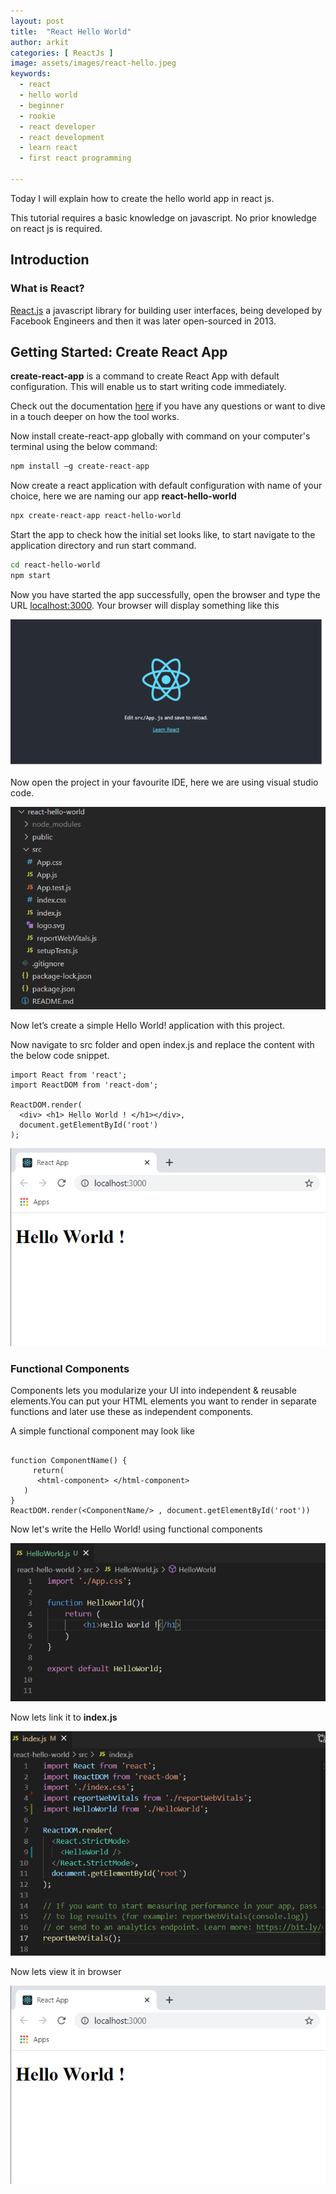 ```yaml
---
layout: post
title:  "React Hello World"
author: arkit
categories: [ ReactJs ]
image: assets/images/react-hello.jpeg
keywords:
  - react
  - hello world
  - beginner
  - rookie
  - react developer
  - react development
  - learn react
  - first react programming

---
```

Today I will explain how to create the hello world app in react js.

This tutorial requires a basic knowledge on javascript. No prior knowledge on react js is required.

## Introduction

### What is React?

[React.js](https://reactjs.org/) a javascript library for building user interfaces, being developed by Facebook Engineers and then it was later open-sourced in 2013.

## Getting Started: Create React App

**create-react-app** is a command to create React App with default configuration. This will enable us to start writing code immediately.

Check out the documentation [here](https://create-react-app.dev/) if you have any questions or want to dive in a touch deeper on how the tool works.

Now install create-react-app globally with command on your computer's terminal using the below command:

~~~bash
npm install –g create-react-app
~~~

Now create a react application with default configuration with name of your choice, here we are naming our app **react-hello-world**

~~~bash
npx create-react-app react-hello-world
~~~

Start the app to check how the initial set looks like, to start navigate to the application directory and run start command.

~~~bash
cd react-hello-world
npm start
~~~

Now you have started the app successfully, open the browser and type the URL [localhost:3000](http://localhost:3000/). Your browser will display something like this

![React Default Startup Page](/assets/images/post/react/react-default-startup-page.png)


Now open the project in your favourite IDE, here we are using visual studio code.

![React Hello World Initial Project Structure](/assets/images/post/react/react-hello-world-initial-setup.png)

Now let’s create a simple Hello World! application with this project.

Now navigate to src folder and open index.js and replace the content with the below code snippet.

~~~JSX
import React from 'react';
import ReactDOM from 'react-dom';

ReactDOM.render(
  <div> <h1> Hello World ! </h1></div>,
  document.getElementById('root')
);
~~~

![React Hello World Browser View](/assets/images/post/react/react-hello-world-first-render.png)

### Functional Components

Components lets you modularize your UI into independent & reusable elements.You can put your HTML elements you want to render in separate functions and later use these as independent components.

A simple functional component may look like

~~~JSX

function ComponentName() {
     return( 
      <html-component> </html-component>
   )
}
ReactDOM.render(<ComponentName/> , document.getElementById('root'))

~~~

Now let's write the Hello World! using functional components

![React Hello World Functional Component](/assets/images/post/react/react-hello-world-functional-componet.png)

Now lets link it to **index.js**
 
![React Hello World Functional Component Index Page](/assets/images/post/react/react-hello-world-functional-componet-indexpage.png)

Now lets view it in browser

![React Hello World Browser View](/assets/images/post/react/react-hello-world-first-render.png)
